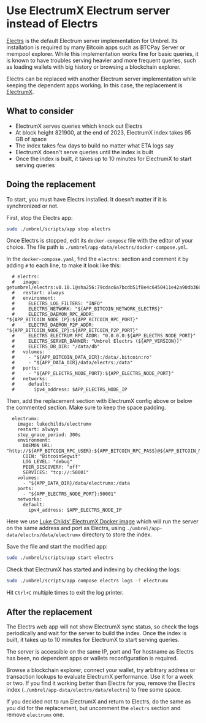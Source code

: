 # Use ElectrumX Electrum server instead of Electrs

[Electrs](https://github.com/romanz/electrs) is the default Electrum server implementation for Umbrel. Its installation is required by many Bitcoin apps such as BTCPay Server or mempool explorer. While this implementation works fine for basic queries, it is known to have troubles serving heavier and more frequent queries, such as loading wallets with big history or browsing a blockchain explorer.

Electrs can be replaced with another Electrum server implementation while keeping the dependent apps working. In this case, the replacement is [ElectrumX](https://github.com/spesmilo/electrumx.git).

## What to consider
- ElectrumX serves queries which knock out Electrs
- At block height 821900, at the end of 2023, ElectrumX index takes 95 GB of space
- The index takes few days to build no matter what ETA logs say
- ElectrumX doesn't serve queries until the index is built
- Once the index is built, it takes up to 10 minutes for ElectrumX to start serving queries 

## Doing the replacement

To start, you must have Electrs installed. It doesn't matter if it is synchronized or not.

First, stop the Electrs app:

```bash
sudo ./umbrel/scripts/app stop electrs
```

Once Electrs is stopped, edit its `docker-compose` file with the editor of your choice. The file path is `./umbrel/app-data/electrs/docker-compose.yml`.

In the `docker-compose.yaml`, find the `electrs:` section and comment it by adding `#` to each line, to make it look like this:

```
  # electrs:
  #   image: getumbrel/electrs:v0.10.1@sha256:79cdac6a7bcdb51f8e4c6450411e42a90db3665939b6e33cbfb1c30ef3df00d3
  #   restart: always
  #   environment:
  #     ELECTRS_LOG_FILTERS: "INFO"
  #     ELECTRS_NETWORK: "${APP_BITCOIN_NETWORK_ELECTRS}"
  #     ELECTRS_DAEMON_RPC_ADDR: "${APP_BITCOIN_NODE_IP}:${APP_BITCOIN_RPC_PORT}"
  #     ELECTRS_DAEMON_P2P_ADDR: "${APP_BITCOIN_NODE_IP}:${APP_BITCOIN_P2P_PORT}"
  #     ELECTRS_ELECTRUM_RPC_ADDR: "0.0.0.0:${APP_ELECTRS_NODE_PORT}"
  #     ELECTRS_SERVER_BANNER: "Umbrel Electrs (${APP_VERSION})"
  #     ELECTRS_DB_DIR: "/data/db"
  #   volumes:
  #     - "${APP_BITCOIN_DATA_DIR}:/data/.bitcoin:ro"
  #     - "${APP_DATA_DIR}/data/electrs:/data"
  #   ports:
  #     - "${APP_ELECTRS_NODE_PORT}:${APP_ELECTRS_NODE_PORT}"
  #   networks:
  #     default:
  #       ipv4_address: $APP_ELECTRS_NODE_IP
```

Then, add the replacement section with ElectrumX config above or below the commented section. Make sure to keep the space padding.

```
  electrumx:
    image: lukechilds/electrumx
    restart: always
    stop_grace_period: 300s
    environment:
      DAEMON_URL: "http://${APP_BITCOIN_RPC_USER}:${APP_BITCOIN_RPC_PASS}@${APP_BITCOIN_NODE_IP}:${APP_BITCOIN_RPC_PORT}"
      COIN: "BitcoinSegwit"
      LOG_LEVEL: "debug"
      PEER_DISCOVERY: "off"
      SERVICES: "tcp://:50001"
    volumes:
      - "${APP_DATA_DIR}/data/electrumx:/data
    ports:
      - "${APP_ELECTRS_NODE_PORT}:50001"
    networks:
      default:
        ipv4_address: $APP_ELECTRS_NODE_IP
```

Here we use [Luke Childs' ElectrumX Docker image](https://github.com/lukechilds/docker-electrumx) which will run the server on the same address and port as Electrs, using `./umbrel/app-data/electrs/data/electrumx` directory to store the index.

Save the file and start the modified app:


```bash
sudo ./umbrel/scripts/app start electrs
```

Check that ElectrumX has started and indexing by checking the logs:

```bash
sudo ./umbrel/scripts/app compose electrs logs -f electrumx
```

Hit `Ctrl+C` multiple times to exit the log printer.

## After the replacement

The Electrs web app will not show ElectrumX sync status, so check the logs periodically and wait for the server to build the index. Once the index is built, it takes up to 10 minutes for ElectrumX to start serving queries.

The server is accessible on the same IP, port and Tor hostname as Electrs has been, no dependent apps or wallets reconfiguration is required.

Browse a blockchain explorer, connect your wallet, try arbitrary address or transaction lookups to evaluate ElectrumX performance. Use it for a week or two. If you find it working better than Electrs for you, remove the Electrs index (`./umbrel/app-data/electrs/data/electrs`) to free some space.

If you decided not to run ElectrumX and return to Electrs, do the same as you did for the replacement, but uncomment the `electrs` section and remove `electrumx` one.